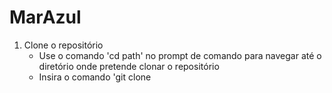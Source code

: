 # MarAzul

1. Clone o repositório
    - Use o comando 'cd path' no prompt de comando para navegar até o diretório onde pretende clonar o repositório
    - Insira o comando 'git clone      
